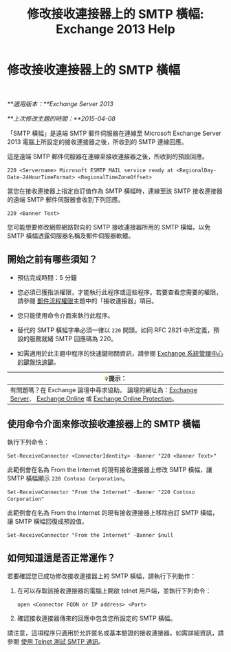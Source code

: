 ﻿---
title: '修改接收連接器上的 SMTP 橫幅: Exchange 2013 Help'
TOCTitle: 修改接收連接器上的 SMTP 橫幅
ms:assetid: d667704e-fd69-4aca-9c35-eef7006944b2
ms:mtpsurl: https://technet.microsoft.com/zh-tw/library/Bb124740(v=EXCHG.150)
ms:contentKeyID: 52062592
ms.date: 05/21/2018
mtps_version: v=EXCHG.150
ms.translationtype: MT
---

# 修改接收連接器上的 SMTP 橫幅

 

_**適用版本：**Exchange Server 2013_

_**上次修改主題的時間：**2015-04-08_

「SMTP 橫幅」是遠端 SMTP 郵件伺服器在連線至 Microsoft Exchange Server 2013 電腦上所設定的接收連接器之後，所收到的 SMTP 連線回應。

這是遠端 SMTP 郵件伺服器在連線至接收連接器之後，所收到的預設回應。

    220 <Servername> Microsoft ESMTP MAIL service ready at <RegionalDay-Date-24HourTimeFormat> <RegionalTimeZoneOffset>

當您在接收連接器上指定自訂值作為 SMTP 橫幅時，連線至該 SMTP 接收連接器的遠端 SMTP 郵件伺服器會收到下列回應。

    220 <Banner Text>

您可能想要修改網際網路對向的 SMTP 接收連接器所用的 SMTP 橫幅，以免 SMTP 橫幅透露伺服器名稱及郵件伺服器軟體。

## 開始之前有哪些須知？

  - 預估完成時間：5 分鐘

  - 您必須已獲指派權限，才能執行此程序或這些程序。若要查看您需要的權限，請參閱 [郵件流程權限](mail-flow-permissions-exchange-2013-help.md)主題中的「接收連接器」項目。

  - 您只能使用命令介面來執行此程序。

  - 替代的 SMTP 橫幅字串必須一律以 `220` 開頭。如同 RFC 2821 中所定義，預設的服務就緒 SMTP 回應碼為 220。

  - 如需適用於此主題中程序的快速鍵相關資訊，請參閱 [Exchange 系統管理中心的鍵盤快速鍵](keyboard-shortcuts-in-the-exchange-admin-center-exchange-online-protection-help.md)。

<table>
<thead>
<tr class="header">
<th><img src="images/Bb124558.tip(EXCHG.150).gif" title="提示" alt="提示" />提示：</th>
</tr>
</thead>
<tbody>
<tr class="odd">
<td>有問題嗎？在 Exchange 論壇中尋求協助。 論壇的網址為：<a href="https://go.microsoft.com/fwlink/p/?linkid=60612">Exchange Server</a>、 <a href="https://go.microsoft.com/fwlink/p/?linkid=267542">Exchange Online</a> 或 <a href="https://go.microsoft.com/fwlink/p/?linkid=285351">Exchange Online Protection</a>。</td>
</tr>
</tbody>
</table>


## 使用命令介面來修改接收連接器上的 SMTP 橫幅

執行下列命令：

    Set-ReceiveConnector <ConnectorIdentity> -Banner "220 <Banner Text>"

此範例會在名為 From the Internet 的現有接收連接器上修改 SMTP 橫幅，讓 SMTP 橫幅顯示 `220 Contoso Corporation`。

    Set-ReceiveConnector "From the Internet" -Banner "220 Contoso Corporation"

此範例會在名為 From the Internet 的現有接收連接器上移除自訂 SMTP 橫幅，讓 SMTP 橫幅回復成預設值。

    Set-ReceiveConnector "From the Internet" -Banner $null

## 如何知道這是否正常運作？

若要確認您已成功修改接收連接器上的 SMTP 橫幅，請執行下列動作：

1.  在可以存取該接收連接器的電腦上開啟 telnet 用戶端，並執行下列命令：
    
        open <Connector FQDN or IP address> <Port>

2.  確認接收連接器傳來的回應中包含您所設定的 SMTP 橫幅。

請注意，這項程序只適用於允許匿名或基本驗證的接收連接器。如需詳細資訊，請參閱 [使用 Telnet 測試 SMTP 通訊](use-telnet-to-test-smtp-communication-exchange-2013-help.md)。

